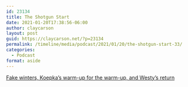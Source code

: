 ```yaml
---
id: 23134
title: The Shotgun Start
date: 2021-01-20T17:38:56-06:00
author: claycarson
layout: post
guid: https://claycarson.net/?p=23134
permalink: /timeline/media/podcast/2021/01/20/the-shotgun-start-33/
categories:
  - Podcast
format: aside
---
```

<div class="media-details"><a href="">Fake winters, Koepka’s warm-up for the warm-up, and Westy’s return</a></div>

<div class="media-creator"></div>

<div class="media-rating"></div>